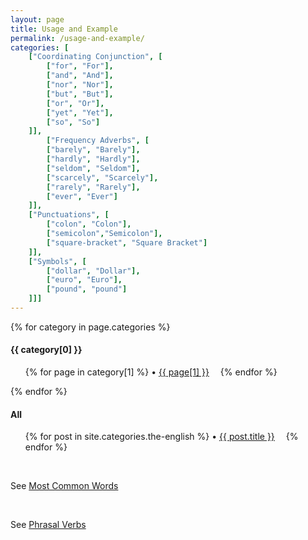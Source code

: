```yaml
---
layout: page
title: Usage and Example
permalink: /usage-and-example/
categories: [
	["Coordinating Conjunction", [
		["for", "For"],
		["and", "And"],
		["nor", "Nor"],
		["but", "But"],
		["or", "Or"],				
		["yet", "Yet"],	
		["so", "So"]		
	]],
		["Frequency Adverbs", [
		["barely", "Barely"],
		["hardly", "Hardly"],
		["seldom", "Seldom"],
		["scarcely", "Scarcely"],
		["rarely", "Rarely"],				
		["ever", "Ever"]	
	]],
	["Punctuations", [
		["colon", "Colon"],
		["semicolon","Semicolon"],
		["square-bracket", "Square Bracket"]
	]],
	["Symbols", [
		["dollar", "Dollar"],
		["euro", "Euro"],
		["pound", "pound"]
	]]]
---
```


<div>
{% for category in page.categories %}
  <h4>{{ category[0] }}</h4>
  <ul>
    {% for page in category[1] %}
      <li><a href="/{{ page[0] }}">{{ page[1] }}</a></li>
    {% endfor %}
  </ul>	  
{% endfor %}
</div>

<h4>All</h4>
<ul>
{% for post in site.categories.the-english %}
  <li>
    <a href="{{ post.url }}">{{ post.title }}</a>
    <!--{{ post.date | date: "%B %d, %Y" }}-->
  </li>
{% endfor %}
</ul>

<p>&nbsp;</p>
<p>See <a href="/most-common-words">Most Common Words</a></p>

<p>&nbsp;</p>
<p>See <a href="/phrasal-verbs">Phrasal Verbs</a></p>
<style type="text/css"> 
  li { display:inline; margin-right: 1em; }
  li:before { content:"• "; }       
</style>
